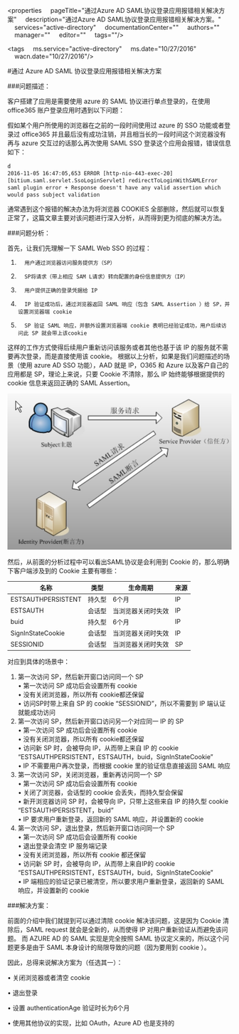 <properties
    pageTitle="通过Azure AD SAML协议登录应用报错相关解决方案"
    description="通过Azure AD SAML协议登录应用报错相关解决方案。"
    services="active-directory"
    documentationCenter=""
    authors=""
    manager=""
    editor=""
    tags=""/>

<tags
    ms.service="active-directory"
    ms.date="10/27/2016"
    wacn.date="10/27/2016"/>


#通过 Azure AD SAML 协议登录应用报错相关解决方案

###问题描述：

客户搭建了应用是需要使用 azure 的 SAML 协议进行单点登录的，在使用 office365 账户登录应用时遇到以下问题：

假如某个用户所使用的浏览器在之前的一段时间使用过 azure 的 SSO 功能或者登录过 office365 并且最后没有成功注销，并且相当长的一段时间这个浏览器没有再与 azure 交互过的话那么再次使用 SAML SSO 登录这个应用会报错，错误信息如下：

	d
	2016-11-05 16:47:05,653 ERROR [http-nio-443-exec-20] [bitium.saml.servlet.SsoLoginServlet] redirectToLoginWithSAMLError saml plugin error + Response doesn't have any valid assertion which would pass subject validation

通常遇到这个报错的解决办法为将浏览器 COOKIES 全部删除，然后就可以恢复正常了，这篇文章主要对该问题进行深入分析，从而得到更为彻底的解决方法。

###问题分析：

首先，让我们先理解一下 SAML Web SSO 的过程：

1.       用户通过浏览器访问服务提供方（SP）
2.       SP将请求（带上相应 SAM L请求）转向配置的身份信息提供方（IP）
3.       用户提供正确的登录凭据给 IP
4.       IP 验证成功后，通过浏览器返回 SAML 响应（包含 SAML Assertion ）给 SP，并设置浏览器端 cookie
5.       SP 验证 SAML 响应，并额外设置浏览器端 cookie 表明已经验证成功，用户后续访问此 SP 就会带上该cookie 


这样的工作方式使得后续用户重新访问该服务或者其他也基于该 IP 的服务就不需要再次登录，而是直接使用该 cookie。
根据以上分析，如果是我们问题描述的场景（使用 azure AD SSO 功能），AAD 就是 IP，O365 和 Azure 以及客户自己的应用都是 SP，理论上来说，只要 Cookie 不清除，那么 IP 始终能够根据提供的 cookie 信息来返回正确的 SAML Assertion。

![](media/aog-active-directory-troubleshoot-saml-error/work-flow.png) 

然后，从前面的分析过程中可以看出SAML协议是会利用到 Cookie 的，那么明确下客户端涉及到的 Cookie 主要有哪些：

|名称				|类型	|生命周期			|来源	|
|-------------------|-------|-------------------|-------|
|ESTSAUTHPERSISTENT	|持久型	|6个月				|IP		|
|ESTSAUTH			|会话型	|当浏览器关闭时失效	|IP		|	
|buid				|持久型	|6个月				|IP		|
|SignInStateCookie	|会话型	|当浏览器关闭时失效	|IP		|
|SESSIONID			|会话型	|当浏览器关闭时失效	|SP		|

对应到具体的场景中：

1.	第一次访问 SP，然后新开窗口访问同一个 SP<br>
	•	第一次访问 SP 成功后会设置所有 cookie<br>
	•	没有关闭浏览器，所以所有 cookie都还保留<br>
	•	访问SP时带上来自 SP 的 cookie “SESSIONID”，所以不需要到 IP 端认证就能成功访问
2.	第一次访问 SP，然后新开窗口访问另一个对应同一 IP 的 SP<br>
	•	第一次访问 SP 成功后会设置所有 cookie<br>
	•	没有关闭浏览器，所以所有 cookie都还保留<br>
	•	访问新 SP 时，会被导向 IP，从而带上来自 IP 的 cookie “ESTSAUTHPERSISTENT，ESTSAUTH，buid，SignInStateCookie”<br>
	•	IP 不需要用户再次登录，而根据 cookie 里的验证信息直接返回 SAML 响应<br>
3.	第一次访问 SP，关闭浏览器，重新再访问同一个 SP<br>
	•	第一次访问 SP 成功后会设置所有 cookie<br>
	•	关闭了浏览器，会话型的 cookie 会丢失，而持久型会保留<br>
	•	新开浏览器访问 SP 时，会被导向 IP，只带上这些来自 IP 的持久型 cookie “ESTSAUTHPERSISTENT，buid”<br>
	•	IP 要求用户重新登录，返回新的 SAML 响应，并设置新的 cookie<br>
4.	第一次访问 SP，退出登录，然后新开窗口访问同一个 SP<br>
	•	第一次访问 SP 成功后会设置所有 cookie<br>
	•	退出登录会清空 IP 服务端记录<br>
	•	没有关闭浏览器，所以所有 cookie 都还保留<br>
	•	访问新 SP 时，会被导向 IP，从而带上来自IP的 cookie “ESTSAUTHPERSISTENT，ESTSAUTH，buid，SignInStateCookie”<br>
	•	IP 端相应的验证记录已被清空，所以要求用户重新登录，返回新的 SAML 响应，并设置新的 cookie<br>

###解决方案：

前面的介绍中我们就提到可以通过清除 cookie 解决该问题，这是因为 Cookie 清除后，SAML request 就会是全新的，从而使得 IP 对用户重新验证从而避免该问题。
而 AZURE AD 的 SAML 实现是完全按照 SAML 协议定义来的，所以这个问题更多是由于 SAML 本身设计的局限导致的问题（因为要用到 cookie ）。

因此，总得来说解决方案为（任选其一）：

•	关闭浏览器或者清空 cookie

•	退出登录

•	设置 authenticationAge 验证时长为6个月

•	使用其他协议的实现，比如 OAuth，Azure AD 也是支持的

